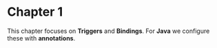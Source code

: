 # Chapter 1
This chapter focuses on **Triggers** and **Bindings**.  For **Java** we configure these with **annotations**.